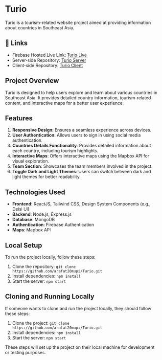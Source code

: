 # Turio

Turio is a tourism-related website project aimed at providing information about countries in Southeast Asia.

## 🔗 Links

- Firebase Hosted Live Link: [Turio Live](https://tourism-web-cd8da.web.app)
- Server-side Repository: [Turio Server](https://github.com/arafat20mupi/Tourism-server.git)
- Client-side Repository: [Turio Client](https://github.com/arafat20mupi/Tourism-client.git)

## Project Overview

Turio is designed to help users explore and learn about various countries in Southeast Asia. It provides detailed country information, tourism-related content, and interactive maps for a better user experience.

## Features

1. **Responsive Design**: Ensures a seamless experience across devices.
2. **User Authentication**: Allows users to sign in using social media authentication.
3. **Countries Details Functionality**: Provides detailed information about each country, including tourism highlights.
4. **Interactive Maps**: Offers interactive maps using the Mapbox API for visual exploration.
5. **Team Section**: Showcases the team members involved in the project.
6. **Toggle Dark and Light Themes**: Users can switch between dark and light themes for better readability.

## Technologies Used

- **Frontend**: ReactJS, Tailwind CSS, Design System Components (e.g., Deisi UI)
- **Backend**: Node.js, Express.js
- **Database**: MongoDB
- **Authentication**: Firebase Authentication
- **Maps**: Mapbox API

## Local Setup

To run the project locally, follow these steps:

1. Clone the repository: `git clone https://github.com/arafat20mupi/Turio.git`
2. Install dependencies: `npm install`
3. Start the server: `npm start`

## Cloning and Running Locally

If someone wants to clone and run the project locally, they should follow these steps:

1. Clone the project: `git clone https://github.com/arafat20mupi/Turio.git`
2. Install dependencies: `npm install`
3. Start the server: `npm start`

These steps will set up the project on their local machine for development or testing purposes.
